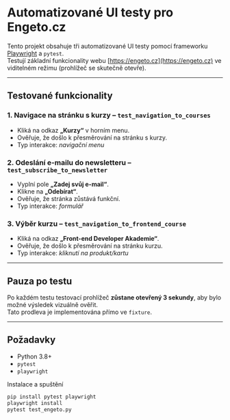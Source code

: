 # Automatizované UI testy pro Engeto.cz

Tento projekt obsahuje tři automatizované UI testy pomocí frameworku [Playwright](https://playwright.dev/python/) a `pytest`.  
Testují základní funkcionality webu [https://engeto.cz](https://engeto.cz) ve viditelném režimu (prohlížeč se skutečně otevře).

---

##  Testované funkcionality

### 1. Navigace na stránku s kurzy – `test_navigation_to_courses`
- Kliká na odkaz **„Kurzy“** v horním menu.
- Ověřuje, že došlo k přesměrování na stránku s kurzy.
-  Typ interakce: *navigační menu*

### 2. Odeslání e-mailu do newsletteru – `test_subscribe_to_newsletter`
- Vyplní pole **„Zadej svůj e-mail“**.
- Klikne na **„Odebírat“**.
- Ověřuje, že stránka zůstává funkční.
-  Typ interakce: *formulář*

### 3. Výběr kurzu – `test_navigation_to_frontend_course`
- Kliká na odkaz **„Front-end Developer Akademie“**.
- Ověřuje, že došlo k přesměrování na stránku kurzu.
- Typ interakce: *kliknutí na produkt/kartu*

---

##  Pauza po testu

Po každém testu testovací prohlížeč **zůstane otevřený 3 sekundy**, aby bylo možné výsledek vizuálně ověřit.  
Tato prodleva je implementována přímo ve `fixture`.

---

##  Požadavky

- Python 3.8+
- `pytest`
- `playwright`

Instalace a spuštění

```bash
pip install pytest playwright
playwright install
pytest test_engeto.py
